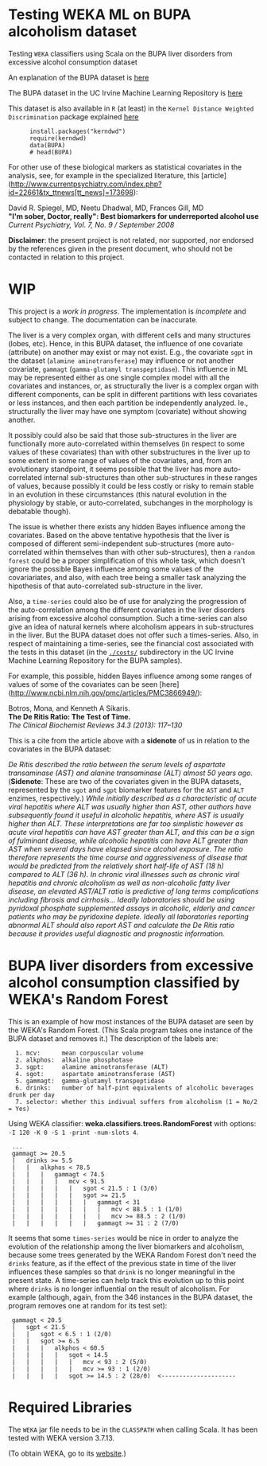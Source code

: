 # Testing WEKA ML on BUPA alcoholism dataset

Testing `WEKA` classifiers using Scala on the BUPA liver disorders from excessive alcohol consumption dataset

An explanation of the BUPA dataset is [here](http://sci2s.ugr.es/keel/dataset.php?cod=55)

The BUPA dataset in the UC Irvine Machine Learning Repository is [here](https://archive.ics.uci.edu/ml/datasets/Liver+Disorders)

This dataset is also available in `R` (at least) in the `Kernel Distance Weighted Discrimination` package explained
[here](https://cran.r-project.org/web/packages/kerndwd/kerndwd.pdf)

          install.packages("kerndwd")
          require(kerndwd)
          data(BUPA)
          # head(BUPA)

For other use of these biological markers as statistical covariates in the analysis, see, for example in the specialized literature, this [article] (http://www.currentpsychiatry.com/index.php?id=22661&tx_ttnews[tt_news]=173698):

David R. Spiegel, MD, Neetu Dhadwal, MD, Frances Gill, MD  <br />
**"I'm sober, Doctor, really": Best biomarkers for underreported alcohol use**  <br />
*Current Psychiatry, Vol. 7, No. 9 / September 2008*

**Disclaimer**: the present project is not related, nor supported, nor endorsed by the references given in the present document, who should not be contacted in relation to this project.

# WIP

This project is a *work in progress*. The implementation is *incomplete* and
subject to change. The documentation can be inaccurate.

The liver is a very complex organ, with different cells and many structures (lobes, etc). Hence, in this BUPA dataset, the influence of one covariate (attribute) on another may exist or may not exist. E.g., the covariate `sgpt` in the dataset (`alamine aminotransferase`) may influence or not another covariate, `gammagt` (`gamma-glutamyl transpeptidase`). This influence in ML may be represented either as one single complex model with all the covariates and instances, or, as structurally the liver is a complex organ with different components, can be split in different partitions with less covariates or less instances, and then each partition be independently analyzed. Ie., structurally the liver may have one symptom (covariate) without showing another.

It possibly could also be said that those sub-structures in the liver are functionally more auto-correlated within themselves (in respect to some values of these covariates) than with other substructures in the liver up to some extent in some range of values of the covariates, and, from an evolutionary standpoint, it seems possible that the liver has more auto-correlated internal sub-structures than other sub-structures in these ranges of values, because possibly it could be less costly or risky to remain stable in an evolution in these circumstances (this natural evolution in the physiology by stable, or auto-correlated, subchanges in the morphology is debatable though).

The issue is whether there exists any hidden Bayes influence among the covariates. Based on the above tentative hypothesis that the liver is composed of different semi-independent sub-structures (more auto-correlated within themselves than with other sub-structures), then a `random forest` could be a proper simplification of this whole task, which doesn't ignore the possible Bayes influence among some values of the covariariates, and also, with each tree being a smaller task analyzing the hipothesis of that auto-correlated sub-structure in the liver.

Also, a `time-series` could also be of use for analyzing the progression of the auto-correlation among the different covariates in the liver disorders arising from excessive alcohol consumption. Such a time-series can also give an idea of natural kernels where alcoholism appears in sub-structures in the liver. But the BUPA dataset does not offer such a times-series. Also, in respect of maintaining a time-series, see the financial cost associated with the tests in this dataset (in the [`./costs/`](http://archive.ics.uci.edu/ml/machine-learning-databases/liver-disorders/costs/)  subdirectory in the UC Irvine Machine Learning Repository for the BUPA samples).

For example, this possible, hidden Bayes influence among some ranges of values of some of the covariates can be seen [here] (http://www.ncbi.nlm.nih.gov/pmc/articles/PMC3866949/):

Botros, Mona, and Kenneth A Sikaris.  <br />
**The De Ritis Ratio: The Test of Time.**  <br />
*The Clinical Biochemist Reviews 34.3 (2013): 117–130*

This is a cite from the article above with a **sidenote** of us in relation to the covariates in the BUPA dataset:

*De Ritis described the ratio between the serum levels of aspartate transaminase (AST) and alanine transaminase (ALT) almost 50 years ago.* (**Sidenote**: These are two of the covariates given in the BUPA datasets, represented by the `sgot` and `sgpt` biomarker features for the `AST` and `ALT` enzimes, respectively.) *While initially described as a characteristic of acute viral hepatitis where ALT was usually higher than AST, other authors have subsequently found it useful in alcoholic hepatitis, where AST is usually higher than ALT. These interpretations are far too simplistic however as acute viral hepatitis can have AST greater than ALT, and this can be a sign of fulminant disease, while alcoholic hepatitis can have ALT greater than AST when several days have elapsed since alcohol exposure. The ratio therefore represents the time course and aggressiveness of disease that would be predicted from the relatively short half-life of AST (18 h) compared to ALT (36 h). In chronic viral illnesses such as chronic viral hepatitis and chronic alcoholism as well as non-alcoholic fatty liver disease, an elevated AST/ALT ratio is predictive of long terms complications including fibrosis and cirrhosis... Ideally laboratories should be using pyridoxal phosphate supplemented assays in alcoholic, elderly and cancer patients who may be pyridoxine deplete. Ideally all laboratories reporting abnormal ALT should also report AST and calculate the De Ritis ratio because it provides useful diagnostic and prognostic information.*

# BUPA liver disorders from excessive alcohol consumption classified by WEKA's Random Forest

This is an example of how most instances of the BUPA dataset are seen by the WEKA's Random Forest. (This Scala program takes one instance of the BUPA dataset and removes it.) The description of the labels are:

      1. mcv:      mean corpuscular volume
      2. alkphos:  alkaline phosphotase
      3. sgpt:     alamine aminotransferase (ALT)
      4. sgot:     aspartate aminotransferase (AST)
      5. gammagt:  gamma-glutamyl transpeptidase
      6. drinks:   number of half-pint equivalents of alcoholic beverages drunk per day
      7. selector: whether this indivual suffers from alcoholism (1 = No/2 = Yes)

Using WEKA classifier: **weka.classifiers.trees.RandomForest** with options: `-I 120 -K 0 -S 1 -print -num-slots 4`.

     ...
     gammagt >= 20.5
     |   drinks >= 5.5
     |   |   alkphos < 78.5
     |   |   |   gammagt < 74.5
     |   |   |   |   mcv < 91.5
     |   |   |   |   |   sgot < 21.5 : 1 (3/0)
     |   |   |   |   |   sgot >= 21.5
     |   |   |   |   |   |   gammagt < 31
     |   |   |   |   |   |   |   mcv < 88.5 : 1 (1/0)
     |   |   |   |   |   |   |   mcv >= 88.5 : 2 (1/0)
     |   |   |   |   |   |   gammagt >= 31 : 2 (7/0)

It seems that some `times-series` would be nice in order to analyze the evolution of the relationship among the liver biomarkers and alcoholism, because some trees generated by the WEKA Random Forest don't need the `drinks` feature, as if the effect of the previous state in time of the liver influences these samples so that `drink` is no longer meaningful in the present state. A time-series can help track this evolution up to this point where `drinks` is no longer influential on the result of alcoholism. For example (although, again, from the 346 instances in the BUPA dataset, the program removes one at random for its test set):

     gammagt < 20.5
     |   sgpt < 21.5
     |   |   sgot < 6.5 : 1 (2/0)
     |   |   sgot >= 6.5
     |   |   |   alkphos < 60.5
     |   |   |   |   sgot < 14.5
     |   |   |   |   |   mcv < 93 : 2 (5/0)
     |   |   |   |   |   mcv >= 93 : 1 (2/0)
     |   |   |   |   sgot >= 14.5 : 2 (28/0)  <---------------------

# Required Libraries

The `WEKA` jar file needs to be in the `CLASSPATH` when calling Scala. It has been tested with WEKA version 3.7.13.

(To obtain WEKA, go to its [website](http://www.cs.waikato.ac.nz/ml/weka/downloading.html).)

